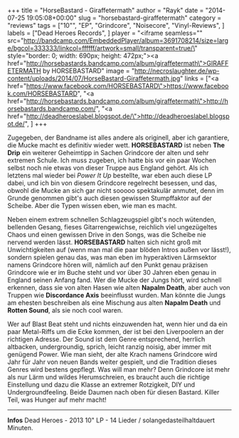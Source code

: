 +++
title = "HorseBastard - Giraffetermath"
author = "Rayk"
date = "2014-07-25 19:05:08+00:00"
slug = "horsebastard-giraffetermath"
category = "reviews"
tags = ["10\"", "EP", "Grindcore", "Noisecore", "Vinyl-Reviews", ]
labels = ["Dead Heroes Records", ]
player = "<iframe seamless=\"\" src=\"http://bandcamp.com/EmbeddedPlayer/album=3691708214/size=large/bgcol=333333/linkcol=ffffff/artwork=small/transparent=true/\" style=\"border: 0; width: 690px; height: 472px;\"><a href=\"http://horsebastards.bandcamp.com/album/giraffetermath\">GIRAFFETERMATH by HORSEBASTARD</a></iframe>"
image = "http://necroslaughter.de/wp-content/uploads/2014/07/HorseBastard-Giraffetermath.jpg"
links = ["<a href=\"https://www.facebook.com/HORSEBASTARD\">https://www.facebook.com/HORSEBASTARD</a>", "<a href=\"http://horsebastards.bandcamp.com/album/giraffetermath\">http://horsebastards.bandcamp.com/</a>", "<a href=\"http://deadheroeslabel.blogspot.de/\">http://deadheroeslabel.blogspot.de/</a>", ]
+++

Zugegeben, der Bandname ist alles andere als originell, aber ich garantiere, die Mucke macht es definitiv wieder wett. **HORSEBASTARD** ist neben **The Drip** ein weiterer Geheimtipp in Sachen Grindcore der alten und sehr extremen Schule. Ich muss zugeben, ich hatte bis vor ein paar Wochen selbst noch nie etwas von dieser Truppe aus England gehört. Als ich letztens mal wieder bei _Power It Up_ bestellte, war eben auch diese LP dabei, und ich bin von diesem Grindcore regelrecht besessen, und das, obwohl die Mucke an sich gar nicht sooooo spektakulär anmutet, denn im Grunde genommen gibt's auch diesen gewissen Stumpffaktor auf der Scheibe. Aber die Typen wissen eben, wie man es macht.

Neben einem extrem schnellen Schlagzeugspiel gibt's noch wütenden, bellenden Gesang, fieses Gitarrengewichse, reichlich viel ungezügeltes Chaos und einen gewissen Drive in den Songs, was die Scheibe nie nervend werden lässt. **HORSEBASTARD** halten sich nicht groß mit Unwichtigkeiten auf (wenn man mal die paar blöden Intros außen vor lässt!), sondern spielen genau das, was man eben im hyperaktiven Lärmsektor namens Grindcore hören will, nämlich auf den Punkt genau präzisen Grindcore wie er im Buche steht und vor über 30 Jahren eben genau in England seinen Anfang fand. Wer die Mucke der Jungs hört, wird schnell erkennen, dass sie von alten Hasen wie alten **Napalm Death**, aber auch von Truppen wie **Discordance Axis** beeinflusst wurden. Man könnte die Jungs am ehesten beschreiben als eine Mischung aus alten **Napalm Death** und **Rotten Sound**, als sie noch cool waren.

Wer auf Blast Beat steht und nichts einzuwenden hat, wenn hier und da ein paar Metal-Riffs um die Ecke kommen, der ist bei den Liverpoolern an der richtigen Adresse. Der Sound ist dem Genre entsprechend, herrlich altbacken, undergroundig, sprich, leicht ranzig noisig, aber immer mit genügend Power. Wie man sieht, der alte Krach namens Grindcore wird Jahr für Jahr von neuen Bands weiter gespielt, und die Tradition dieses Genres wird bestens gepflegt. Was will man mehr? Denn Grindcore ist mehr als nur Lärm und wildes Herumschreien, es braucht auch die richtige Einstellung und dazu die Klasse an extremer Rotzigkeit, DIY und Undergroundfeeling. Beide Daumen nach oben für diesen Bastard. Killer Teil, was Hunger auf mehr macht!





---
**Infos**
Dead Heroes - 2013
10" LP - 14 Lieder / solangedasteilhaltdauert Minuten.
